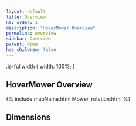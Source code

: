 ```yaml
---
layout: default
title: Overview
nav_order: 1
description: "HoverMower Overview"
permalink: overview
sidebar: Overview
parent: Home
has_children: false
---
```

.is-fullwidth {
    width: 100%;
}

## HoverMower Overview
{% include mapName.html Mower_rotation.html %}

## Dimensions